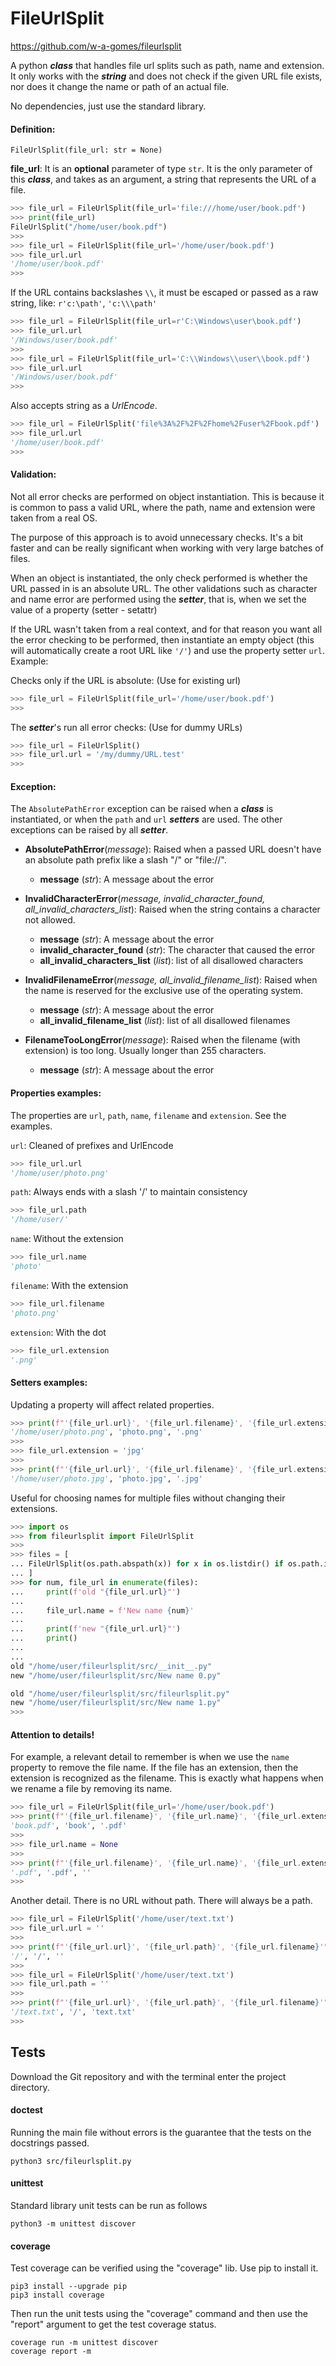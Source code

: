 # FileUrlSplit

https://github.com/w-a-gomes/fileurlsplit

A python ***class*** that handles file url splits such as path, name and 
extension. It only works with the ***string*** and does not check if the given 
URL file exists, nor does it change the name or path of an actual file.

No dependencies, just use the standard library.

#### Definition:

```
FileUrlSplit(file_url: str = None)
``` 

**file_url**: It is an **optional** parameter of type `str`. 
It is the only parameter of this ***class***, and takes as an argument, a 
string that represents the URL of a file.
```Python console
>>> file_url = FileUrlSplit(file_url='file:///home/user/book.pdf')
>>> print(file_url)
FileUrlSplit("/home/user/book.pdf")
>>>
>>> file_url = FileUrlSplit(file_url='/home/user/book.pdf')
>>> file_url.url
'/home/user/book.pdf'
>>> 
```

If the URL contains backslashes `\\`, it must be escaped or passed as a raw 
string, like: `r'c:\path'`, `'c:\\\path'`
```Python console
>>> file_url = FileUrlSplit(file_url=r'C:\Windows\user\book.pdf')
>>> file_url.url
'/Windows/user/book.pdf'
>>>
>>> file_url = FileUrlSplit(file_url='C:\\Windows\\user\\book.pdf')
>>> file_url.url
'/Windows/user/book.pdf'
>>> 
```

Also accepts string as a *UrlEncode*.

```Python console
>>> file_url = FileUrlSplit('file%3A%2F%2F%2Fhome%2Fuser%2Fbook.pdf')
>>> file_url.url
'/home/user/book.pdf'
>>> 
```

#### Validation:
Not all error checks are performed on object instantiation. 
This is because it is common to pass a valid URL, where the path, name and 
extension were taken from a real OS.

The purpose of this approach is to avoid unnecessary checks. It's a bit faster 
and can be really significant when working with very large batches of files.

When an object is instantiated, the only check performed is whether the URL 
passed in is an absolute URL. The other validations such as character and name 
error are performed using the ***setter***, that is, when we set the value of a 
property (setter - setattr)

If the URL wasn't taken from a real context, and for that reason you want all 
the error checking to be performed, then instantiate an empty object 
(this will automatically create a root URL like `'/'`) and use the property 
setter `url`. Example:

Checks only if the URL is absolute: (Use for existing url)
```Python console
>>> file_url = FileUrlSplit(file_url='/home/user/book.pdf')
>>>
```

The ***setter***'s run all error checks: (Use for dummy URLs)
```Python console
>>> file_url = FileUrlSplit()
>>> file_url.url = '/my/dummy/URL.test'
>>>
```

#### Exception:
The `AbsolutePathError` exception can be raised when a ***class*** is 
instantiated, or when the `path` and `url` ***setters*** are used.
The other exceptions can be raised by all ***setter***.

- **AbsolutePathError**(*message*):
  Raised when a passed URL doesn't have 
  an absolute path prefix like a slash "/" or "file://".
    - **message** (*str*): A message about the error


- **InvalidCharacterError**(*message, invalid_character_found,
  all_invalid_characters_list*):
  Raised when the string contains a character not allowed.
    - **message** (*str*): A message about the error
    - **invalid_character_found** (*str*): The character that caused the error
    - **all_invalid_characters_list** (*list*): list of all disallowed characters


- **InvalidFilenameError**(*message, all_invalid_filename_list*):
  Raised when the name is reserved for the exclusive use of the operating 
  system.
    - **message** (*str*): A message about the error
    - **all_invalid_filename_list** (*list*): list of all disallowed filenames


- **FilenameTooLongError**(*message*):
  Raised when the filename (with extension) is too long. Usually longer than 
  255 characters.
    - **message** (*str*): A message about the error

#### Properties examples:
The properties are `url`, `path`, `name`, `filename` and `extension`. See 
the examples.

`url`: Cleaned of prefixes and UrlEncode
```Python console
>>> file_url.url
'/home/user/photo.png'
```
`path`: Always ends with a slash '/' to maintain consistency
```Python console
>>> file_url.path
'/home/user/'
```
`name`: Without the extension
```Python console
>>> file_url.name
'photo'
```
`filename`: With the extension
```Python console
>>> file_url.filename
'photo.png'
```
`extension`: With the dot
```Python console
>>> file_url.extension
'.png'
```
#### Setters examples:
Updating a property will affect related properties.
```Python console
>>> print(f"'{file_url.url}', '{file_url.filename}', '{file_url.extension}'")
'/home/user/photo.png', 'photo.png', '.png'
>>>
>>> file_url.extension = 'jpg'
>>>
>>> print(f"'{file_url.url}', '{file_url.filename}', '{file_url.extension}'")
'/home/user/photo.jpg', 'photo.jpg', '.jpg'
```
Useful for choosing names for multiple files without changing their extensions.
```Python console
>>> import os
>>> from fileurlsplit import FileUrlSplit
>>>
>>> files = [
... FileUrlSplit(os.path.abspath(x)) for x in os.listdir() if os.path.isfile(x)
... ]
>>> for num, file_url in enumerate(files):
...     print(f'old "{file_url.url}"')
...
...     file_url.name = f'New name {num}'
...
...     print(f'new "{file_url.url}"')
...     print()
...     
... 
old "/home/user/fileurlsplit/src/__init__.py"
new "/home/user/fileurlsplit/src/New name 0.py"

old "/home/user/fileurlsplit/src/fileurlsplit.py"
new "/home/user/fileurlsplit/src/New name 1.py"
>>>
```

#### Attention to details!
For example, a relevant detail to remember is when we 
use the `name` property to remove the file name. If the file has an extension, 
then the extension is recognized as the filename. 
This is exactly what happens when we rename a file by removing 
its name.
```Python console
>>> file_url = FileUrlSplit(file_url='/home/user/book.pdf')
>>> print(f"'{file_url.filename}', '{file_url.name}', '{file_url.extension}'")
'book.pdf', 'book', '.pdf'
>>> 
>>> file_url.name = None
>>> 
>>> print(f"'{file_url.filename}', '{file_url.name}', '{file_url.extension}'")
'.pdf', '.pdf', ''
>>> 
```
Another detail. There is no URL without path. There will always be a path.
```Python console
>>> file_url = FileUrlSplit('/home/user/text.txt')
>>> file_url.url = ''
>>> 
>>> print(f"'{file_url.url}', '{file_url.path}', '{file_url.filename}'")
'/', '/', ''
>>> 
>>> file_url = FileUrlSplit('/home/user/text.txt')
>>> file_url.path = ''
>>> 
>>> print(f"'{file_url.url}', '{file_url.path}', '{file_url.filename}'")
'/text.txt', '/', 'text.txt'
>>> 
```
## Tests
Download the Git repository and with the terminal enter the 
project directory.

#### doctest
Running the main file without errors is the guarantee that the tests on 
the docstrings passed.
```console
python3 src/fileurlsplit.py
```

#### unittest
Standard library unit tests can be run as follows
```console
python3 -m unittest discover
```

#### coverage
Test coverage can be verified using the "coverage" lib. 
Use pip to install it.
```console
pip3 install --upgrade pip
pip3 install coverage
```
Then run the unit tests using the "coverage" command and then use the 
"report" argument to get the test coverage status.
```console
coverage run -m unittest discover
coverage report -m
```
